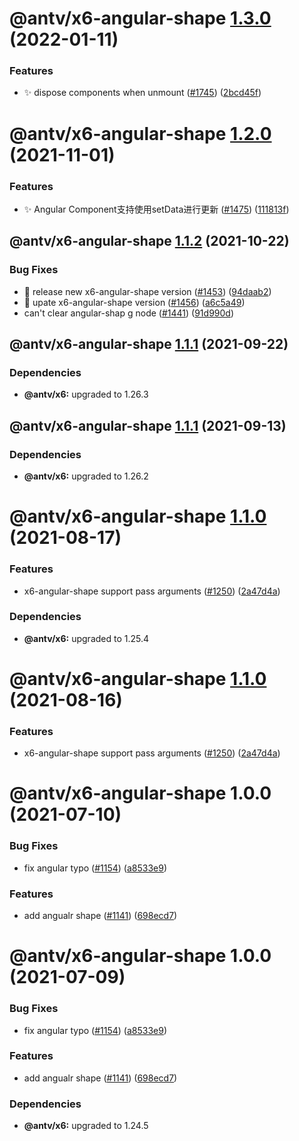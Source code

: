 # @antv/x6-angular-shape [1.3.0](https://github.com/antvis/x6/compare/@antv/x6-angular-shape@1.2.0...@antv/x6-angular-shape@1.3.0) (2022-01-11)


### Features

* ✨ dispose components when unmount ([#1745](https://github.com/antvis/x6/issues/1745)) ([2bcd45f](https://github.com/antvis/x6/commit/2bcd45f818cfad5c19011660b30bbdd602787cd7))

# @antv/x6-angular-shape [1.2.0](https://github.com/antvis/x6/compare/@antv/x6-angular-shape@1.1.2...@antv/x6-angular-shape@1.2.0) (2021-11-01)


### Features

* ✨ Angular Component支持使用setData进行更新 ([#1475](https://github.com/antvis/x6/issues/1475)) ([111813f](https://github.com/antvis/x6/commit/111813fb742ef6f464edea0b55d6c2f630fec8a7))

## @antv/x6-angular-shape [1.1.2](https://github.com/antvis/x6/compare/@antv/x6-angular-shape@1.1.1...@antv/x6-angular-shape@1.1.2) (2021-10-22)


### Bug Fixes

* 🐛 release new x6-angular-shape version ([#1453](https://github.com/antvis/x6/issues/1453)) ([94daab2](https://github.com/antvis/x6/commit/94daab2e3c5823ead847311c3e671a7ef1af3e43))
* 🐛 upate x6-angular-shape version ([#1456](https://github.com/antvis/x6/issues/1456)) ([a6c5a49](https://github.com/antvis/x6/commit/a6c5a49a46af7c1e2d44eb157dda2eda5b11923e))
* can't clear angular-shap g node ([#1441](https://github.com/antvis/x6/issues/1441)) ([91d990d](https://github.com/antvis/x6/commit/91d990da94bb19608aca73d78f2f41958897bbe7))

## @antv/x6-angular-shape [1.1.1](https://github.com/antvis/x6/compare/@antv/x6-angular-shape@1.1.0...@antv/x6-angular-shape@1.1.1) (2021-09-22)





### Dependencies

* **@antv/x6:** upgraded to 1.26.3

## @antv/x6-angular-shape [1.1.1](https://github.com/antvis/x6/compare/@antv/x6-angular-shape@1.1.0...@antv/x6-angular-shape@1.1.1) (2021-09-13)





### Dependencies

* **@antv/x6:** upgraded to 1.26.2

# @antv/x6-angular-shape [1.1.0](https://github.com/antvis/x6/compare/@antv/x6-angular-shape@1.0.0...@antv/x6-angular-shape@1.1.0) (2021-08-17)


### Features

* x6-angular-shape support pass arguments ([#1250](https://github.com/antvis/x6/issues/1250)) ([2a47d4a](https://github.com/antvis/x6/commit/2a47d4ad4ff313fc1e18e7327ba759ecf3f3867d))





### Dependencies

* **@antv/x6:** upgraded to 1.25.4

# @antv/x6-angular-shape [1.1.0](https://github.com/antvis/x6/compare/@antv/x6-angular-shape@1.0.0...@antv/x6-angular-shape@1.1.0) (2021-08-16)


### Features

* x6-angular-shape support pass arguments ([#1250](https://github.com/antvis/x6/issues/1250)) ([2a47d4a](https://github.com/antvis/x6/commit/2a47d4ad4ff313fc1e18e7327ba759ecf3f3867d))

# @antv/x6-angular-shape 1.0.0 (2021-07-10)


### Bug Fixes

* fix angular typo ([#1154](https://github.com/antvis/x6/issues/1154)) ([a8533e9](https://github.com/antvis/x6/commit/a8533e9a04ea8e0188dafa6c172e44189ff84dea))


### Features

* add angualr shape ([#1141](https://github.com/antvis/x6/issues/1141)) ([698ecd7](https://github.com/antvis/x6/commit/698ecd75bd3a60ee6ebcd42129aa1a92b812fab2))

# @antv/x6-angular-shape 1.0.0 (2021-07-09)


### Bug Fixes

* fix angular typo ([#1154](https://github.com/antvis/x6/issues/1154)) ([a8533e9](https://github.com/antvis/x6/commit/a8533e9a04ea8e0188dafa6c172e44189ff84dea))


### Features

* add angualr shape ([#1141](https://github.com/antvis/x6/issues/1141)) ([698ecd7](https://github.com/antvis/x6/commit/698ecd75bd3a60ee6ebcd42129aa1a92b812fab2))





### Dependencies

* **@antv/x6:** upgraded to 1.24.5
